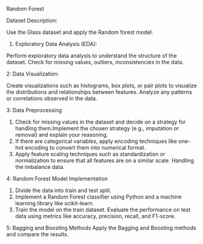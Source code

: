 Random Forest

Dataset Description:

Use the Glass dataset and apply the Random forest model.

1. Exploratory Data Analysis (EDA):

Perform exploratory data analysis to understand the structure of the dataset.
Check for missing values, outliers, inconsistencies in the data.

2: Data Visualization:

Create visualizations such as histograms, box plots, or pair plots to visualize the distributions and relationships between features.
Analyze any patterns or correlations observed in the data.

3: Data Preprocessing

1. Check for missing values in the dataset and decide on a strategy for handling them.Implement the chosen strategy (e.g., imputation or removal) and explain your reasoning.
2. If there are categorical variables, apply encoding techniques like one-hot encoding to convert them into numerical format.
3. Apply feature scaling techniques such as standardization or normalization to ensure that all features are on a similar scale. Handling the imbalance data.

4: Random Forest Model Implementation
1. Divide the data into train and test split.
2. Implement a Random Forest classifier using Python and a machine learning library like scikit-learn.
3. Train the model on the train dataset. Evaluate the performance on test data using metrics like accuracy, precision, recall, and F1-score.

5: Bagging and Boosting Methods
Apply the Bagging and Boosting methods and compare the results.
